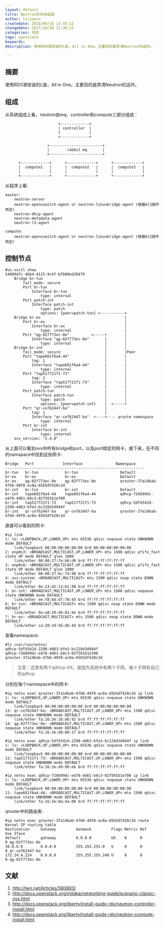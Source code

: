 ```yaml
---
layout: default
title: Neutron的系统组成
author: lijiaocn
createdate: 2016/05/16 13:45:12
changedate: 2017/10/28 11:26:12
categories: 项目
tags: openstack
keywords:
description: 使用RDO源安装的L版，All in One。主要目的是弄清Neutron的运作。

---
```


## 摘要

使用RDO源安装的L版，All in One。主要目的是弄清Neutron的运作。

## 组成

从系统组成上看，neutron由mq、controller和compute三部分组成：


	                        +-------------+
	                        | controller  |
	                        |             |
	                        +-------------+

	                   +------------------------+
	                   |        rabbit mq       |
	                   +------------------------+

	      +-------------+      +-------------+      +-------------+
	      |  compute1   |      |  compute2   |      |  compute3   |
	      |             |      |             |      |             |
	      +-------------+      +-------------+      +-------------+

从程序上看:

	master: 
		neutron-server
		neutron-openvswitch-agent or neutron-linuxbridge-agent (根据ml2插件而定)
		neutron-dhcp-agent
		neutron-metadata-agent
		neutron-l3-agent
	
	compute:
		neutron-openvswitch-agent or neutron-linuxbridge-agent (根据ml2插件而定)

## 控制节点

	#vs-vsctl show
	54989d7c-4bb4-4115-9c4f-bfb00ed28479
	    Bridge br-tun
	        fail_mode: secure
	        Port br-tun
	            Interface br-tun
	                type: internal
	        Port patch-int
	            Interface patch-int
	                type: patch  
	                options: {peer=patch-tun} <-----------+
	    Bridge br-ex                                      |
	        Port br-ex                                    |
	            Interface br-ex                           |
	                type: internal                        |
	        Port "qg-02f773ec-8e"          <-----+        |
	            Interface "qg-02f773ec-8e"       |        |
	                type: internal               |        |
	    Bridge br-int                            |        |
	        fail_mode: secure                    |        |Peer
	        Port "tape681f6a4-44"                |        |
	            tag: 1                           |        |
	            Interface "tape681f6a4-44"       |        |
	                type: internal               |        |
	        Port "tap517721f1-73"                |        |
	            tag: 2                           |        |
	            Interface "tap517721f1-73"       |        |
	                type: internal               |        |
	        Port patch-tun                       |        |
	            Interface patch-tun              |        |
	                type: patch                  |        |
	                options: {peer=patch-int}    |  <-----+
	        Port "qr-ce762447-ba"                |
	            tag: 1                           |
	            Interface "qr-ce762447-ba"  <----+---- qroute namespace
	                type: internal
	        Port br-int
	            Interface br-int
	                type: internal
	    ovs_version: "2.4.0"

从上面可以看到ovs中所有bridge和port，以及port绑定的网卡，接下来，在不同的namspace中找到这些网卡:

	Bridge   Port             Interface               Namespace
	---------------------------------------------------------------
	br-tun   br-tun            br-tun                   Default
	br-ex    br-ex             br-ex                    Default
	br-ex    qg-02f773ec-8e    qg-02f773ec-8e           qrouter-37a14bab-47b6-49f8-ac0a-65b5df428c3d
	br-int   br-tin            br-int                   Default
	br-int   tape681f6a4-44    tape681f6a4-44           qdhcp-726699dc-e478-4d61-b8c3-02f501b1e700
	br-int   tap517721f1-73    tap517721f1-73           qdhcp-5dfd342d-2298-4d63-bfe3-bc228d3d944f
	br-int   qr-ce762447-ba    qr-ce762447-ba           qrouter-37a14bab-47b6-49f8-ac0a-65b5df428c3d

直接可以看到的网卡:

	#ip link
	1: lo: <LOOPBACK,UP,LOWER_UP> mtu 65536 qdisc noqueue state UNKNOWN mode DEFAULT
	    link/loopback 00:00:00:00:00:00 brd 00:00:00:00:00:00
	2: enp0s3: <BROADCAST,MULTICAST,UP,LOWER_UP> mtu 1500 qdisc pfifo_fast state UP mode DEFAULT qlen 1000
	    link/ether 08:00:27:7e:b6:d0 brd ff:ff:ff:ff:ff:ff
	3: enp0s8: <BROADCAST,MULTICAST,UP,LOWER_UP> mtu 1500 qdisc pfifo_fast state UP mode DEFAULT qlen 1000
	    link/ether 08:00:27:bc:74:90 brd ff:ff:ff:ff:ff:ff
	4: ovs-system: <BROADCAST,MULTICAST> mtu 1500 qdisc noop state DOWN mode DEFAULT
	    link/ether 8e:23:d2:13:61:98 brd ff:ff:ff:ff:ff:ff
	5: br-int: <BROADCAST,MULTICAST,UP,LOWER_UP> mtu 1500 qdisc noqueue state UNKNOWN mode DEFAULT
	    link/ether ee:f8:8d:d7:78:45 brd ff:ff:ff:ff:ff:ff
	6: br-tun: <BROADCAST,MULTICAST> mtu 1500 qdisc noop state DOWN mode DEFAULT
	    link/ether 6e:a8:20:46:81:4e brd ff:ff:ff:ff:ff:ff
	7: br-ex: <BROADCAST,MULTICAST> mtu 1500 qdisc noop state DOWN mode DEFAULT
	    link/ether ca:20:3d:56:d6:4d brd ff:ff:ff:ff:ff:ff

查看namespace:

	#ls /var/run/netns/
	qdhcp-5dfd342d-2298-4d63-bfe3-bc228d3d944f  
	qdhcp-726699dc-e478-4d61-b8c3-02f501b1e700  
	qrouter-37a14bab-47b6-49f8-ac0a-65b5df428c3d

>注意：这里有两个qdhcp-XX，是因为系统中有两个子网，每个子网有自己的qdhcp

分别在每个namespace中的网卡:

	#ip netns exec qrouter-37a14bab-47b6-49f8-ac0a-65b5df428c3d ip link
	1: lo: <LOOPBACK,UP,LOWER_UP> mtu 65536 qdisc noqueue state UNKNOWN mode DEFAULT
	    link/loopback 00:00:00:00:00:00 brd 00:00:00:00:00:00
	13: qr-ce762447-ba: <BROADCAST,MULTICAST,UP,LOWER_UP> mtu 1500 qdisc noqueue state UNKNOWN mode DEFAULT
	    link/ether fa:16:3e:16:db:92 brd ff:ff:ff:ff:ff:ff
	14: qg-02f773ec-8e: <BROADCAST,MULTICAST,UP,LOWER_UP> mtu 1500 qdisc noqueue state UNKNOWN mode DEFAULT
	    link/ether fa:16:3e:08:00:1f brd ff:ff:ff:ff:ff:ff
	
	#ip netns exec qdhcp-5dfd342d-2298-4d63-bfe3-bc228d3d944f ip link
	1: lo: <LOOPBACK,UP,LOWER_UP> mtu 65536 qdisc noqueue state UNKNOWN mode DEFAULT
	    link/loopback 00:00:00:00:00:00 brd 00:00:00:00:00:00
	12: tap517721f1-73: <BROADCAST,MULTICAST,UP,LOWER_UP> mtu 1500 qdisc noqueue state UNKNOWN mode DEFAULT
	    link/ether fa:16:3e:49:96:eb brd ff:ff:ff:ff:ff:ff
	
	#ip netns exec qdhcp-726699dc-e478-4d61-b8c3-02f501b1e700 ip link
	1: lo: <LOOPBACK,UP,LOWER_UP> mtu 65536 qdisc noqueue state UNKNOWN mode DEFAULT
	    link/loopback 00:00:00:00:00:00 brd 00:00:00:00:00:00
	11: tape681f6a4-44: <BROADCAST,MULTICAST,UP,LOWER_UP> mtu 1500 qdisc noqueue state UNKNOWN mode DEFAULT
	    link/ether fa:16:3e:8a:4a:08 brd ff:ff:ff:ff:ff:ff

qrouter中的路由表:

	#ip netns exec qrouter-37a14bab-47b6-49f8-ac0a-65b5df428c3d route
	Kernel IP routing table
	Destination     Gateway         Genmask         Flags Metric Ref    Use Iface
	default         gateway         0.0.0.0         UG    0      0        0 qg-02f773ec-8e
	10.0.0.0        0.0.0.0         255.255.255.0   U     0      0        0 qr-ce762447-ba
	172.24.4.224    0.0.0.0         255.255.255.240 U     0      0        0 qg-02f773ec-8e

## 文献

1. http://lwn.net/Articles/580893/
2. http://docs.openstack.org/mitaka/networking-guide/scenario-classic-ovs.html
3. http://docs.openstack.org/liberty/install-guide-rdo/neutron-controller-install.html
4. http://docs.openstack.org/liberty/install-guide-rdo/neutron-compute-install.html
